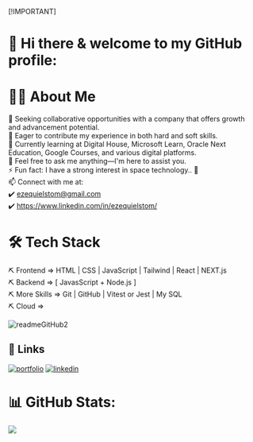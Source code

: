 [!IMPORTANT]
# 👋 Hi there & welcome to my GitHub profile:

# 👨‍💻 About Me
👯 Seeking collaborative opportunities with a company that offers growth and advancement potential.<br>🤝 Eager to contribute my experience in both hard and soft skills.<br>🌱 Currently learning at Digital House, Microsoft Learn, Oracle Next Education, Google Courses, and various digital platforms.<br>💬 Feel free to ask me anything—I'm here to assist you.<br>⚡ Fun fact: I have a strong interest in space technology.. 🚀<br>📫 Connect with me at: <br>✔️ ezequielstom@gmail.com<br>✔️ https://www.linkedin.com/in/ezequielstom/

# 🛠 Tech Stack
⛏ Frontend => HTML | CSS | JavaScript | Tailwind | React | NEXT.js <br>
⛏ Backend =>  [ JavasScript + Node.js ]  <br>
⛏ More Skills => Git | GitHub | Vitest or Jest | My SQL <br>
⛏ Cloud =>

![readmeGitHub2](https://user-images.githubusercontent.com/100095709/204632785-b5974065-bc2a-423a-806d-11fd2b8f85f8.png)

## 🔗 Links
[![portfolio](https://img.shields.io/badge/my_portfolio-000?style=for-the-badge&logo=ko-fi&logoColor=white)](https://ezestom.github.io/portfolio/#)
[![linkedin](https://img.shields.io/badge/linkedin-0A66C2?style=for-the-badge&logo=linkedin&logoColor=white)](https://www.linkedin.com/in/ezequielstom/)


# 📊 GitHub Stats:
![](https://github-readme-streak-stats.herokuapp.com/?user=ezestom&theme=radical&hide_border=false)<br/>


